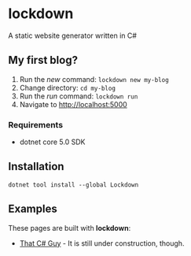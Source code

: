 lockdown
========

A static website generator written in C#

## My first blog?

 1. Run the *new* command: `lockdown new my-blog`
 2. Change directory: `cd my-blog`
 3. Run the *run* command: `lockdown run`
 4. Navigate to [http://localhost:5000](http://localhost:5000)

### Requirements 

 - dotnet core 5.0 SDK 

## Installation

```
dotnet tool install --global Lockdown
```

## Examples  
These pages are built with **lockdown**:  

 - [That C# Guy](https://thatcsharpguy.com/) - It is still under construction, though.
